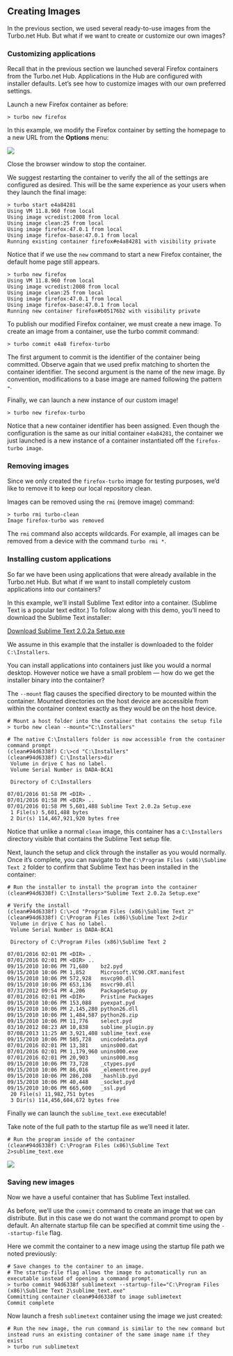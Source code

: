 ## Creating Images

In the previous section, we used several ready-to-use images from the Turbo.net Hub. But what if we want to create or customize our own images?

### Customizing applications

Recall that in the previous section we launched several Firefox containers from the Turbo.net Hub. Applications in the Hub are configured with installer defaults. Let’s see how to customize images with our own preferred settings.

Launch a new Firefox container as before:

```
> turbo new firefox
```

In this example, we modify the Firefox container by setting the homepage to a new URL from the **Options** menu:

![](/docs/getting_started/administrators/firefox-home.png)

Close the browser window to stop the container.

We suggest restarting the container to verify the all of the settings are configured as desired. This will be the same experience as your users when they launch the final image:

```
> turbo start e4a84281
Using VM 11.8.960 from local
Using image vcredist:2008 from local
Using image clean:25 from local
Using image firefox:47.0.1 from local
Using image firefox-base:47.0.1 from local
Running existing container firefox#e4a84281 with visibility private
```

Notice that if we use the `new` command to start a new Firefox container, the default home page still appears.

```
> turbo new firefox
Using VM 11.8.960 from local
Using image vcredist:2008 from local
Using image clean:25 from local
Using image firefox:47.0.1 from local
Using image firefox-base:47.0.1 from local
Running new container firefox#b05176b2 with visibility private
```

To publish our modified Firefox container, we must create a new image. To create an image from a container, use the turbo commit command:

```
> turbo commit e4a8 firefox-turbo
```

The first argument to commit is the identifier of the container being committed. Observe again that we used prefix matching to shorten the container identifier. The second argument is the name of the new image. By convention, modifications to a base image are named following the pattern **<base image>-<modification name>**.

Finally, we can launch a new instance of our custom image!

```
> turbo new firefox-turbo
```

Notice that a new container identifier has been assigned. Even though the configuration is the same as our initial container `e4a84281`, the container we just launched is a new instance of a container instantiated off the `firefox-turbo image`.

### Removing images

Since we only created the `firefox-turbo` image for testing purposes, we’d like to remove it to keep our local repository clean.

Images can be removed using the `rmi` (remove image) command:

```
> turbo rmi turbo-clean
Image firefox-turbo was removed
```

The `rmi` command also accepts wildcards. For example, all images can be removed from a device with the command `turbo rmi *`.

### Installing custom applications

So far we have been using applications that were already available in the Turbo.net Hub. But what if we want to install completely custom applications into our containers?

In this example, we’ll install Sublime Text editor into a container. (Sublime Text is a popular text editor.) To follow along with this demo, you’ll need to download the Sublime Text installer:

[Download Sublime Text 2.0.2a Setup.exe](https://turbo.net/tour/Sublime%20Text%202.0.2a%20Setup.exe)

We assume in this example that the installer is downloaded to the folder `C:\Installers`.

You can install applications into containers just like you would a normal desktop. However notice we have a small problem — how do we get the installer binary into the container?

The `--mount` flag causes the specified directory to be mounted within the container. Mounted directories on the host device are accessible from within the container context exactly as they would be on the host device.

```
# Mount a host folder into the container that contains the setup file 
> turbo new clean --mount="C:\Installers"

# The native C:\Installers folder is now accessible from the container command prompt
(clean#94d6338f) C:\>cd "C:\Installers"
(clean#94d6338f) C:\Installers>dir
 Volume in drive C has no label.
 Volume Serial Number is DADA-BCA1

 Directory of C:\Installers

07/01/2016 01:58 PM <DIR> .
07/01/2016 01:58 PM <DIR> ..
07/01/2016 01:58 PM 5,601,488 Sublime Text 2.0.2a Setup.exe
 1 File(s) 5,601,488 bytes
 2 Dir(s) 114,467,921,920 bytes free
```

Notice that unlike a normal `clean` image, this container has a `C:\Installers` directory visible that contains the Sublime Text setup file.

Next, launch the setup and click through the installer as you would normally. Once it’s complete, you can navigate to the `C:\Program Files (x86)\Sublime Text 2` folder to confirm that Sublime Text has been installed in the container:

```
# Run the installer to install the program into the container
(clean#94d6338f) C:\Installers>"Sublime Text 2.0.2a Setup.exe"

# Verify the install
(clean#94d6338f) C:\>cd "Program Files (x86)\Sublime Text 2"
(clean#94d6338f) C:\Program Files (x86)\Sublime Text 2>dir
 Volume in drive C has no label.
 Volume Serial Number is DADA-BCA1

 Directory of C:\Program Files (x86)\Sublime Text 2

07/01/2016 02:01 PM <DIR> .
07/01/2016 02:01 PM <DIR> ..
09/15/2010 10:06 PM 71,680    bz2.pyd
09/15/2010 10:06 PM 1,852     Microsoft.VC90.CRT.manifest
09/15/2010 10:06 PM 572,928   msvcp90.dll
09/15/2010 10:06 PM 653,136   msvcr90.dll
07/31/2012 09:54 PM 4,206     PackageSetup.py
07/01/2016 02:01 PM <DIR>     Pristine Packages
09/15/2010 10:06 PM 153,088   pyexpat.pyd
09/15/2010 10:06 PM 2,145,280 python26.dll
09/15/2010 10:06 PM 1,484,587 python26.zip
09/15/2010 10:06 PM 11,776    select.pyd
03/10/2012 08:23 AM 10,838    sublime_plugin.py
07/08/2013 11:25 AM 3,921,408 sublime_text.exe
09/15/2010 10:06 PM 585,728   unicodedata.pyd
07/01/2016 02:01 PM 13,381    unins000.dat
07/01/2016 02:01 PM 1,179,960 unins000.exe
07/01/2016 02:01 PM 20,903    unins000.msg
09/15/2010 10:06 PM 73,728    _ctypes.pyd
09/15/2010 10:06 PM 86,016    _elementtree.pyd
09/15/2010 10:06 PM 286,208   _hashlib.pyd
09/15/2010 10:06 PM 40,448    _socket.pyd
09/15/2010 10:06 PM 665,600   _ssl.pyd
 20 File(s) 11,982,751 bytes
 3 Dir(s) 114,456,604,672 bytes free
```

Finally we can launch the `sublime_text.exe` executable!

Take note of the full path to the startup file as we’ll need it later.

```
# Run the program inside of the container
(clean#94d6338f) C:\Program Files (x86)\Sublime Text 2>sublime_text.exe
```

![](/docs/getting_started/administrators/sublime-ui.png)

### Saving new images

Now we have a useful container that has Sublime Text installed.

As before, we’ll use the `commit` command to create an image that we can distribute. But in this case we do not want the command prompt to open by default. An alternate startup file can be specified at commit time using the `--startup-file` flag.

Here we commit the container to a new image using the startup file path we noted previously:

```
# Save changes to the container to an image.
# The startup-file flag allows the image to automatically run an executable instead of opening a command prompt.
> turbo commit 94d6338f sublimetext --startup-file="C:\Program Files (x86)\Sublime Text 2\sublime_text.exe"
Committing container clean#94d6338f to image sublimetext
Commit complete
```

Now launch a fresh `sublimetext` container using the image we just created:

```
# Run the new image, the run command is similar to the new command but instead runs an existing container of the same image name if they exist
> turbo run sublimetext
```